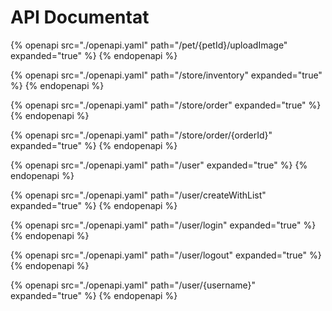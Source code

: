 # API Documentat

{% openapi src="./openapi.yaml" path="/pet/{petId}/uploadImage" expanded="true" %}
{% endopenapi %}

{% openapi src="./openapi.yaml" path="/store/inventory" expanded="true" %}
{% endopenapi %}

{% openapi src="./openapi.yaml" path="/store/order" expanded="true" %}
{% endopenapi %}

{% openapi src="./openapi.yaml" path="/store/order/{orderId}" expanded="true" %}
{% endopenapi %}

{% openapi src="./openapi.yaml" path="/user" expanded="true" %}
{% endopenapi %}

{% openapi src="./openapi.yaml" path="/user/createWithList" expanded="true" %}
{% endopenapi %}

{% openapi src="./openapi.yaml" path="/user/login" expanded="true" %}
{% endopenapi %}

{% openapi src="./openapi.yaml" path="/user/logout" expanded="true" %}
{% endopenapi %}

{% openapi src="./openapi.yaml" path="/user/{username}" expanded="true" %}
{% endopenapi %}


